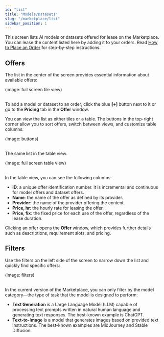 ```yaml
---
id: "list"
title: "Models/Datasets"
slug: "/marketplace/list"
sidebar_position: 1
---
```


This screen lists AI models or datasets offered for lease on the Marketplace. You can lease the content listed here by adding it to your orders. Read [How to Place an Order](/marketplace/guides/place-order) for step-by-step instructions.

## Offers

The list in the center of the screen provides essential information about available offers:

(image: full screen tile view)
<br/>
<br/>

To add a model or dataset to an order, click the blue **[+]** button next to it or go to the **Pricing** tab in the **Offer** window.

You can view the list as either tiles or a table. The buttons in the top-right corner allow you to sort offers, switch between views, and customize table columns:

(image: buttons)
<br/>
<br/>

The same list in the table view:

(image: full screen table view)
<br/>
<br/>

In the table view, you can see the following columns:

- **ID**: a unique offer identification number. It is incremental and continuous for model offers and dataset offers.
- **Name**: the name of the offer as defined by its provider.
- **Provider**: the name of the provider offering the content.
- **Price, hr**: the hourly rate for leasing the offer.
- **Price, fix**: the fixed price for each use of the offer, regardless of the lease duration.

Clicking an offer opens the [**Offer** window](/marketplace/marketplace/offer), which provides further details such as descriptions, requirement slots, and pricing.

## Filters

Use the filters on the left side of the screen to narrow down the list and quickly find specific offers:

(image: filters)
<br/>
<br/>

In the current version of the Marketplace, you can only filter by the model category—the type of task that the model is designed to perform:

- **Text Generation** is a Large Language Model (LLM) capable of processing text prompts written in natural human language and generating text responses. The best-known example is ChatGPT.
- **Text-to-Image** is a model that generates images based on provided text instructions. The best-known examples are MidJourney and Stable Diffusion.